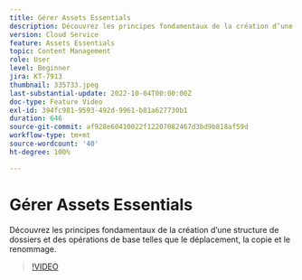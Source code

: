```yaml
---
title: Gérer Assets Essentials
description: Découvrez les principes fondamentaux de la création d’une structure de dossiers et des opérations de base telles que le déplacement, la copie et le renommage.
version: Cloud Service
feature: Assets Essentials
topic: Content Management
role: User
level: Beginner
jira: KT-7913
thumbnail: 335733.jpeg
last-substantial-update: 2022-10-04T00:00:00Z
doc-type: Feature Video
exl-id: 394fc981-9593-492d-9961-b81a627730b1
duration: 646
source-git-commit: af928e60410022f12207082467d3bd9b818af59d
workflow-type: tm+mt
source-wordcount: '40'
ht-degree: 100%

---
```


# Gérer Assets Essentials

Découvrez les principes fondamentaux de la création d’une structure de dossiers et des opérations de base telles que le déplacement, la copie et le renommage.

>[!VIDEO](https://video.tv.adobe.com/v/335733?quality=12&learn=on)
